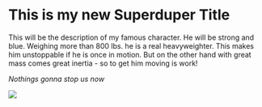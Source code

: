 # This is my new Superduper Title

This will be the description of my famous character. He will be strong and blue. Weighing more than 800 lbs. he is a real heavyweighter. This makes him unstoppable if he is once in motion. But on the other hand with great mass comes great inertia - so to get him moving is work!

_Nothings gonna stop us now_

<img src="https://photos.gograph.com/thumbs/CSP/CSP992/a-smiling-frog-clip-art-vector_k12842717.jpg"/>
